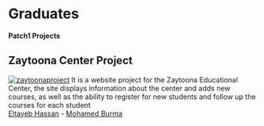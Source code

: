 # Graduates

**Patch1 Projects**

<div class="card">
  <div class="card-header">
    <h2>Zaytoona Center Project</h2>
  </div>
  <div class="card-body">
    <a href="https://ibb.co/sjCQ1Mf"><img src="https://i.ibb.co/p2QZK97/download.jpg" alt="zaytoonaproject" border="0"></a>
    It is a website project for the Zaytoona Educational Center, the site displays information about the center and adds new courses, as well as the ability to register    for new students and follow up the courses for each student

  </div>
  <div class="card-footer">
    <a href="#"><i class="fa fa-user"></i> Eltayeb Hassan</a> - <a href="#"><i class="fa fa-user"></i> Mohamed Burma</a>
  </div>
</div>
